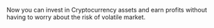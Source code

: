 Now you can invest in Cryptocurrency assets and earn profits
without having to worry about the risk of volatile market.
